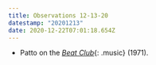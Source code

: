 ```yaml
---
title: Observations 12-13-20
datestamp: "20201213"
date: 2020-12-22T07:01:18.654Z
---
```

- Patto on the [*Beat Club*](https://www.youtube.com/watch?v=kUCYetxB7rI){: .music} (1971).
